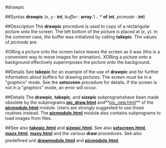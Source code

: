 
#drawpic

##Syntax
**drawpic** (_x_, _y_ : **int**, _buffer_ : **array** 1 .. * **of** **int**, _picmode_ : **int**)



##Description
The **drawpic** procedure is used to copy of a rectangular picture onto the screen. The left bottom of the picture is placed at (_x_, _y_). In the common case, the buffer was initialized by calling **takepic**. The values of _picmode_ are:




XORing a picture onto the screen twice leaves the screen as it was  (this is a convenient way to move images for animation). XORing a picture onto a background effectively superimposes the picture onto the background.



##Details
See **takepic** for an example of the use of **drawpic** and for further information about buffers for drawing pictures.
The screen must be in a "_graphics_" mode. See the **setscreen** procedure for details. If the screen is not in a "_graphics_" mode, an error will occur.



##Details
The **drawpic**, **takepic**, and **sizepic** subprogramshave been made obsolete by the subprograms **[pic_draw.html](Pic.Draw)** and**[pic_new.html](Pic.New)** of the **[picmodule.html](Pic)** module.  Users are strongly suggested to use those routines instead. The **[picmodule.html](Pic)** module also contains subprograms to load images from files.



##See also
**[takepic.html](takepic)** and **[sizepic.html](sizepic)**. See also **[setscreen.html](setscreen)**, **[maxx.html](maxx)**, **[maxy.html](maxy)** and the various **draw&#133;** procedures.
See also predefined unit **[drawmodule.html](Draw)** and **[picmodule.html](Pic)**.


